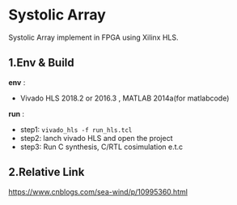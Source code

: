# Systolic Array 

Systolic Array implement in FPGA using Xilinx HLS.

## 1.Env & Build  
 **env** :   
 - Vivado HLS 2018.2 or 2016.3 , MATLAB 2014a(for matlabcode)  
 
 **run** :  
 - step1: `vivado_hls -f run_hls.tcl`
 - step2: lanch vivado HLS and open the project  
 - step3: Run C synthesis, C/RTL cosimulation e.t.c

## 2.Relative Link  
https://www.cnblogs.com/sea-wind/p/10995360.html
